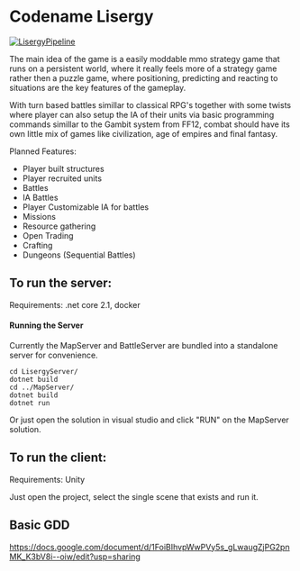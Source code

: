 # Codename Lisergy

[![LisergyPipeline](https://github.com/Ziden/Lisergy/actions/workflows/dotnet.yml/badge.svg?branch=master)](https://github.com/Ziden/Lisergy/actions/workflows/dotnet.yml)

The main idea of the game is a easily moddable mmo strategy game that runs on a persistent world, where it really feels more of a strategy game rather then a puzzle game, where positioning, predicting and reacting to situations are the key features of the gameplay.

With turn based battles simillar to classical RPG's together with some twists where player can also setup the IA of their units via basic programming commands simillar to the Gambit system from FF12, combat should have its own little mix of games like civilization, age of empires and final fantasy.


Planned Features:
- Player built structures
- Player recruited units
- Battles
- IA Battles
- Player Customizable IA for battles
- Missions
- Resource gathering
- Open Trading
- Crafting 
- Dungeons (Sequential Battles)

## To run the server:

Requirements: .net core 2.1, docker

#### Running the Server

Currently the MapServer and BattleServer are bundled into a standalone server for convenience.

```
cd LisergyServer/
dotnet build
cd ../MapServer/
dotnet build
dotnet run 
```

Or just open the solution in visual studio and click "RUN" on the MapServer solution.

## To run the client:

Requirements: Unity

Just open the project, select the single scene that exists and run it.

## Basic GDD

https://docs.google.com/document/d/1FoiBIhvpWwPVy5s_gLwaugZjPG2pnMK_K3bV8i--oiw/edit?usp=sharing
